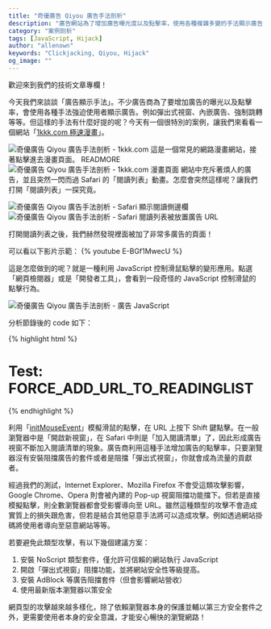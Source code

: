 ```yaml
---
title: "奇優廣告 Qiyou 廣告手法剖析"
description: "廣告網站為了增加廣告曝光度以及點擊率，使用各種複雜多變的手法顯示廣告。戴夫寇爾將於本文分析奇優廣告 Qiyou 是如何利用 JavaScript 控制滑鼠事件顯示廣告。"
category: "案例剖析"
tags: [JavaScript, Hijack]
author: "allenown"
keywords: "Clickjacking, Qiyou, Hijack"
og_image: ""
---
```



歡迎來到我們的技術文章專欄！

今天我們來談談「廣告顯示手法」。不少廣告商為了要增加廣告的曝光以及點擊率，會使用各種手法強迫使用者顯示廣告。例如彈出式視窗、內嵌廣告、強制跳轉等等。但這樣的手法有什麼好提的呢？今天有一個很特別的案例，讓我們來看看一個網站「[1kkk.com 極速漫畫](http://1kkk.com)」。

![奇優廣告 Qiyou 廣告手法剖析 - 1kkk.com](https://lh4.googleusercontent.com/4pevslM2QNBVcXug76t7MCziPk5ms9U1gK76fXqLyQ=w839-h634-no "奇優廣告 Qiyou 廣告手法剖析 - 1kkk.com")
這是一個常見的網路漫畫網站，接著點擊進去漫畫頁面。
READMORE
![奇優廣告 Qiyou 廣告手法剖析 - 1kkk.com 漫畫頁面](https://lh6.googleusercontent.com/-Q9pSLJQc0Ak/Uxf8YrS0tNI/AAAAAAAAAHQ/lZNQcky2r8k/w839-h634-no/blog_qiyou_hijack_03.png "奇優廣告 Qiyou 廣告手法剖析 - 1kkk.com 漫畫頁面")
網站中充斥著煩人的廣告，並且突然一閃而過 Safari 的「閱讀列表」動畫。怎麼會突然這樣呢？讓我們打開「閱讀列表」一探究竟。

![奇優廣告 Qiyou 廣告手法剖析 - Safari 顯示閱讀側邊欄](https://lh6.googleusercontent.com/-4s9QKuK9ANs/Uxf8ZVeIr-I/AAAAAAAAAHE/C06SoY1VyMI/w262-h525-no/blog_qiyou_hijack_04.png "奇優廣告 Qiyou 廣告手法剖析 - Safari 顯示閱讀側邊欄")
![奇優廣告 Qiyou 廣告手法剖析 - Safari 閱讀列表被放置廣告 URL](https://lh6.googleusercontent.com/-gWdJCWw41dY/Uxf8ZtMwpuI/AAAAAAAAAHM/m9WbSBbnJSM/w839-h634-no/blog_qiyou_hijack_05.png "奇優廣告 Qiyou 廣告手法剖析 - Safari 閱讀列表被放置廣告 URL")

打開閱讀列表之後，我們赫然發現裡面被加了非常多廣告的頁面！

可以看以下影片示範：
{% youtube E-BGf1MwecU %}

這是怎麼做到的呢？就是一種利用 JavaScript 控制滑鼠點擊的變形應用。點選「網頁檢閱器」或是「開發者工具」，會看到一段奇怪的 JavaScript 控制滑鼠的點擊行為。

![奇優廣告 Qiyou 廣告手法剖析 - 廣告 JavaScript](https://lh6.googleusercontent.com/-Ngnx2PsIyNw/Uxf8ZtZtfSI/AAAAAAAAAHU/NEvZLh6a09M/w795-h634-no/blog_qiyou_hijack_06.png "奇優廣告 Qiyou 廣告手法剖析 - 廣告 JavaScript")

分析節錄後的 code 如下：

{% highlight html %}<!DOCTYPE html>
<html>
<head>
  <script>
    var force_add_url_to_readinglist = function (target_url) {
      try {
        var fake_element = document.createElement('a');
        fake_element.setAttribute('href', target_url);
        fake_element.setAttribute('style', 'display:none;');

        // https://developer.mozilla.org/en-US/docs/Web/API/event.initMouseEvent
        var fake_event = document.createEvent('MouseEvents');
        fake_event.initMouseEvent('click', false, false, window, 0, 0, 0, 0, 0, false, false, true, false, 0, null);
        fake_element.dispatchEvent(fake_event);

      } catch ( error ) {
        // nothing.
      }
    };

    var url = 'http://google.com/?' + Math.random().toString().substr(1);
    force_add_url_to_readinglist(url);
  </script>
</head>

<body>

  <h1>Test: FORCE_ADD_URL_TO_READINGLIST</h1>

</body>
</html>
{% endhighlight %}


利用「[initMouseEvent](https://developer.mozilla.org/en-US/docs/Web/API/event.initMouseEvent)」模擬滑鼠的點擊，在 URL 上按下 Shift 鍵點擊。在一般瀏覽器中是「開啟新視窗」，在 Safari 中則是「加入閱讀清單」了，因此形成廣告視窗不斷加入閱讀清單的現象。廣告商利用這種手法增加廣告的點擊率，只要瀏覽器沒有安裝阻擋廣告的套件或者是阻擋「彈出式視窗」，你就會成為流量的貢獻者。

經過我們的測試，Internet Explorer、Mozilla Firefox 不會受這類攻擊影響，Google Chrome、Opera 則會被內建的 Pop-up 視窗阻擋功能擋下。但若是直接模擬點擊，則全數瀏覽器都會受影響導向至 URL。雖然這種類型的攻擊不會造成實質上的損失跟危害，但若是結合其他惡意手法將可以造成攻擊。例如透過網站掛碼將使用者導向至惡意網站等等。

若要避免此類型攻擊，有以下幾個建議方案：

1. 安裝 NoScript 類型套件，僅允許可信賴的網站執行 JavaScript
1. 開啟「彈出式視窗」阻擋功能，並將網站安全性等級提高。
1. 安裝 AdBlock 等廣告阻擋套件（但會影響網站營收）
1. 使用最新版本瀏覽器以策安全

網頁型的攻擊越來越多樣化，除了依賴瀏覽器本身的保護並輔以第三方安全套件之外，更需要使用者本身的安全意識，才能安心暢快的瀏覽網路！
